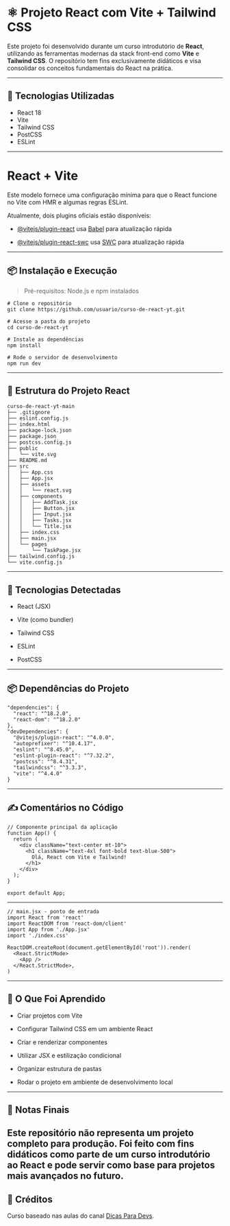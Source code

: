 
# ⚛️ Projeto React com Vite + Tailwind CSS

Este projeto foi desenvolvido durante um curso introdutório de **React**, utilizando as ferramentas modernas da stack front-end como **Vite** e **Tailwind CSS**. O repositório tem fins exclusivamente didáticos e visa consolidar os conceitos fundamentais do React na prática.

---

## 🚀 Tecnologias Utilizadas

- React 18
- Vite
- Tailwind CSS
- PostCSS
- ESLint

---


# React + Vite

Este modelo fornece uma configuração mínima para que o React funcione no Vite com HMR e algumas regras ESLint.

Atualmente, dois plugins oficiais estão disponíveis:

- [@vitejs/plugin-react](https://github.com/vitejs/vite-plugin-react/blob/main/packages/plugin-react/README.md) usa [Babel](https://babeljs.io/) para atualização rápida

- [@vitejs/plugin-react-swc](https://github.com/vitejs/vite-plugin-react-swc) usa [SWC](https://swc.rs/) para atualização rápida

---

## 📦 Instalação e Execução

> Pré-requisitos: Node.js e npm instalados

```
# Clone o repositório
git clone https://github.com/usuario/curso-de-react-yt.git

# Acesse a pasta do projeto
cd curso-de-react-yt

# Instale as dependências
npm install

# Rode o servidor de desenvolvimento
npm run dev
```
---

## 📁 Estrutura do Projeto React

```
curso-de-react-yt-main
├── .gitignore
├── eslint.config.js
├── index.html
├── package-lock.json
├── package.json
├── postcss.config.js
├── public
│   └── vite.svg
├── README.md
├── src
│   ├── App.css
│   ├── App.jsx
│   ├── assets
│   │   └── react.svg
│   ├── components
│   │   ├── AddTask.jsx
│   │   ├── Button.jsx
│   │   ├── Input.jsx
│   │   ├── Tasks.jsx
│   │   └── Title.jsx
│   ├── index.css
│   ├── main.jsx
│   └── pages
│       └── TaskPage.jsx
├── tailwind.config.js
└── vite.config.js

```

---

## 🧠 Tecnologias Detectadas
* React (JSX)

* Vite (como bundler)

* Tailwind CSS

* ESLint

* PostCSS

---

## 📦 Dependências do Projeto

```
"dependencies": {
  "react": "^18.2.0",
  "react-dom": "^18.2.0"
},
"devDependencies": {
  "@vitejs/plugin-react": "^4.0.0",
  "autoprefixer": "^10.4.17",
  "eslint": "^8.45.0",
  "eslint-plugin-react": "^7.32.2",
  "postcss": "^8.4.31",
  "tailwindcss": "^3.3.3",
  "vite": "^4.4.0"
}

```

---

## ✍️ Comentários no Código

```
// Componente principal da aplicação
function App() {
  return (
    <div className="text-center mt-10">
      <h1 className="text-4xl font-bold text-blue-500">
        Olá, React com Vite e Tailwind!
      </h1>
    </div>
  );
}

export default App;

```
---

```
// main.jsx - ponto de entrada
import React from 'react'
import ReactDOM from 'react-dom/client'
import App from './App.jsx'
import './index.css'

ReactDOM.createRoot(document.getElementById('root')).render(
  <React.StrictMode>
    <App />
  </React.StrictMode>,
)

```
---

## 📘 O Que Foi Aprendido
* Criar projetos com Vite

* Configurar Tailwind CSS em um ambiente React

* Criar e renderizar componentes

* Utilizar JSX e estilização condicional

* Organizar estrutura de pastas

* Rodar o projeto em ambiente de desenvolvimento local
---
## 📌 Notas Finais
Este repositório não representa um projeto completo para produção. Foi feito com fins didáticos como parte de um curso introdutório ao React e pode servir como base para projetos mais avançados no futuro.
---
## 🧠 Créditos
Curso baseado nas aulas do canal [Dicas Para Devs](https://www.youtube.com/@dicasparadevs).

 